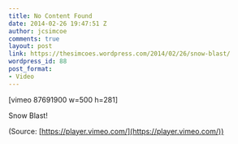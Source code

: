 ```yaml
---
title: No Content Found
date: 2014-02-26 19:47:51 Z
author: jcsimcoe
comments: true
layout: post
link: https://thesimcoes.wordpress.com/2014/02/26/snow-blast/
wordpress_id: 88
post_format:
- Video
---
```


[vimeo 87691900 w=500 h=281]


Snow Blast!

(Source: [https://player.vimeo.com/](https://player.vimeo.com/))
